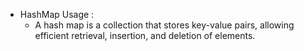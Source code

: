 - HashMap Usage :
  - A hash map is a collection that stores key-value pairs, allowing efficient retrieval, insertion, and deletion of elements.
